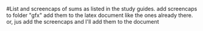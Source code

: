 #List and screencaps of sums as listed in the study guides.
add screencaps to folder "gfx"
add them to the latex document like the ones already there. 
or, jus add the screencaps and I'll add them to the document
